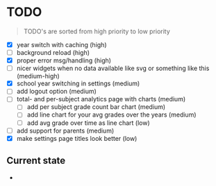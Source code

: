 # TODO

> TODO's are sorted from high priority to low priority

- [x] year switch with caching (high)
- [ ] background reload (high)
- [x] proper error msg/handling (high)
- [ ] nicer widgets when no data available like svg or something like this (medium-high)
- [x] school year switching in settings (medium)
- [ ] add logout option (medium)
- [ ] total- and per-subject analytics page with charts (medium)
  - [ ] add per subject grade count bar chart (medium)
  - [ ] add line chart for your avg grades over the years (medium)
  - [ ] add avg grade over time as line chart (low)
- [ ] add support for parents (medium)
- [x] make settings page titles look better (low)

## Current state

-
